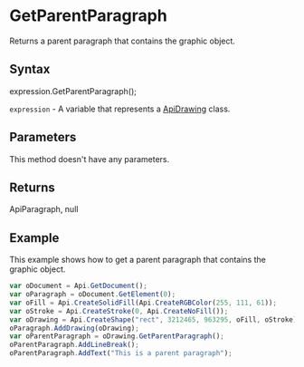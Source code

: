 # GetParentParagraph

Returns a parent paragraph that contains the graphic object.

## Syntax

expression.GetParentParagraph();

`expression` - A variable that represents a [ApiDrawing](../ApiDrawing.md) class.

## Parameters

This method doesn't have any parameters.

## Returns

ApiParagraph, null

## Example

This example shows how to get a parent paragraph that contains the graphic object.

```javascript
var oDocument = Api.GetDocument();
var oParagraph = oDocument.GetElement(0);
var oFill = Api.CreateSolidFill(Api.CreateRGBColor(255, 111, 61));
var oStroke = Api.CreateStroke(0, Api.CreateNoFill());
var oDrawing = Api.CreateShape("rect", 3212465, 963295, oFill, oStroke);
oParagraph.AddDrawing(oDrawing);
var oParentParagraph = oDrawing.GetParentParagraph();
oParentParagraph.AddLineBreak();
oParentParagraph.AddText("This is a parent paragraph");
```
